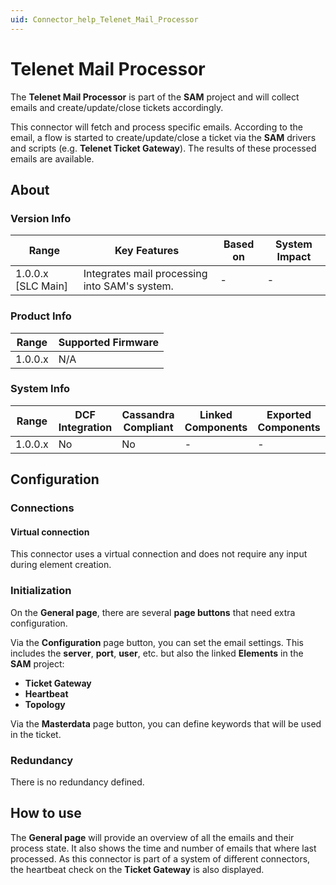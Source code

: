 ```yaml
---
uid: Connector_help_Telenet_Mail_Processor
---
```


# Telenet Mail Processor

The **Telenet Mail Processor** is part of the **SAM** project and will collect emails and create/update/close tickets accordingly.

This connector will fetch and process specific emails. According to the email, a flow is started to create/update/close a ticket via the **SAM** drivers and scripts (e.g. **Telenet Ticket Gateway**). The results of these processed emails are available.

## About

### Version Info

| Range              | Key Features                                | Based on   | System Impact   |
|----------------------|-----------------------------------------------|--------------|-------------------|
| 1.0.0.x [SLC Main]   | Integrates mail processing into SAM's system. | -            | -                 |

### Product Info

| Range     | Supported Firmware     |
|-----------|------------------------|
| 1.0.0.x   | N/A                    |

### System Info

| Range     | DCF Integration     | Cassandra Compliant     | Linked Components     | Exported Components     |
|-----------|---------------------|-------------------------|-----------------------|-------------------------|
| 1.0.0.x   | No                  | No                      | -                     | -                       |

## Configuration

### Connections

#### Virtual connection

This connector uses a virtual connection and does not require any input during element creation.

### Initialization

On the **General page**, there are several **page buttons** that need extra configuration.

Via the **Configuration** page button, you can set the email settings. This includes the **server**, **port**, **user**, etc. but also the linked **Elements** in the **SAM** project:

- **Ticket Gateway**
- **Heartbeat**
- **Topology**

Via the **Masterdata** page button, you can define keywords that will be used in the ticket.

### Redundancy

There is no redundancy defined.

## How to use

The **General page** will provide an overview of all the emails and their process state. It also shows the time and number of emails that where last processed.
As this connector is part of a system of different connectors, the heartbeat check on the **Ticket Gateway** is also displayed.
